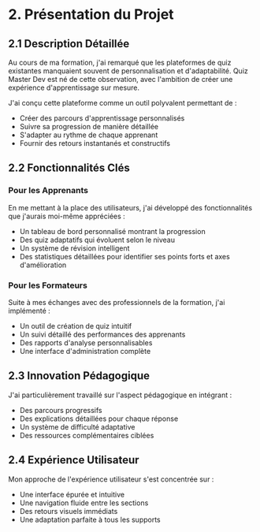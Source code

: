 # 2. Présentation du Projet

## 2.1 Description Détaillée
Au cours de ma formation, j'ai remarqué que les plateformes de quiz existantes manquaient souvent de personnalisation et d'adaptabilité. Quiz Master Dev est né de cette observation, avec l'ambition de créer une expérience d'apprentissage sur mesure.

J'ai conçu cette plateforme comme un outil polyvalent permettant de :
- Créer des parcours d'apprentissage personnalisés
- Suivre sa progression de manière détaillée
- S'adapter au rythme de chaque apprenant
- Fournir des retours instantanés et constructifs

## 2.2 Fonctionnalités Clés

### Pour les Apprenants
En me mettant à la place des utilisateurs, j'ai développé des fonctionnalités que j'aurais moi-même appréciées :
- Un tableau de bord personnalisé montrant la progression
- Des quiz adaptatifs qui évoluent selon le niveau
- Un système de révision intelligent
- Des statistiques détaillées pour identifier ses points forts et axes d'amélioration

### Pour les Formateurs
Suite à mes échanges avec des professionnels de la formation, j'ai implémenté :
- Un outil de création de quiz intuitif
- Un suivi détaillé des performances des apprenants
- Des rapports d'analyse personnalisables
- Une interface d'administration complète

## 2.3 Innovation Pédagogique
J'ai particulièrement travaillé sur l'aspect pédagogique en intégrant :
- Des parcours progressifs
- Des explications détaillées pour chaque réponse
- Un système de difficulté adaptative
- Des ressources complémentaires ciblées

## 2.4 Expérience Utilisateur
Mon approche de l'expérience utilisateur s'est concentrée sur :
- Une interface épurée et intuitive
- Une navigation fluide entre les sections
- Des retours visuels immédiats
- Une adaptation parfaite à tous les supports